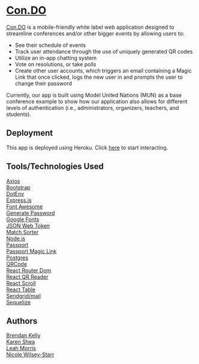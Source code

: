 # <a href="https://con-do.herokuapp.com/">Con.DO</a>
<a href="https://con-do.herokuapp.com/">Con.DO</a> is a mobile-friendly white label web application designed to streamline conferences and/or other bigger events by allowing users to:
- See their schedule of events 
- Track user attendance through the use of uniquely generated QR codes
- Utilize an in-app chatting system 
- Vote on resolutions, or take polls
- Create other user accounts, which triggers an email containing a Magic Link that once clicked, logs the new user in and prompts the user to change their password

Currently, our app is built using Model United Nations (MUN) as a base conference example to show how our application also allows for different levels of authentication (i.e., administrators, organizers, teachers, and students).


## Deployment
This app is deployed using Heroku.  Click <a href="https://con-do.herokuapp.com/">here</a> to start interacting.  

## Tools/Technologies Used
<a href="https://www.npmjs.com/package/axios">Axios</a><br>
<a href="https://getbootstrap.com/">Bootstrap</a><br>
<a href="https://www.npmjs.com/package/dotenv">DotEnv</a><br>
<a href="https://www.npmjs.com/package/express">Express.js</a><br>
<a href="https://fontawesome.com/">Font Awesome</a><br>
<a href="https://www.npmjs.com/package/generate-password">Generate Password</a><br>
<a href="https://fonts.google.com/">Google Fonts</a><br>
<a href="https://www.npmjs.com/package/json-web-token">JSON Web Token</a><br>
<a href="https://www.npmjs.com/package/match-sorter">Match Sorter</a><br>
<a href="https://nodejs.org/en/">Node.js</a><br>
<a href="http://www.passportjs.org/">Passport</a><br>
<a href="https://www.npmjs.com/package/passport-magic-link">Passport Magic Link</a><br>
<a href="https://www.postgresql.org/">Postgres</a><br>
<a href="https://www.npmjs.com/package/qrcode">QRCode</a><br>
<a href="https://www.npmjs.com/package/react-router-dom">React Router Dom</a><br>
<a href="https://www.npmjs.com/package/react-qr-reader">React QR Reader</a><br>
<a href="https://www.npmjs.com/package/react-scroll">React Scroll</a><br>
<a href="https://www.npmjs.com/package/react-table">React Table</a><br>
<a href="https://www.npmjs.com/package/@sendgrid/mail">Sendgrid/mail</a><br>
<a href="http://docs.sequelizejs.com/">Sequelize</a><br>

## Authors
<a href="https://github.com/dagreatbrendino">Brendan Kelly</a><br>
<a href="https://github.com/ks563">Karen Shea</a><br>
<a href="https://github.com/morris-leaha">Leah Morris</a><br>
<a href="https://github.com/nwilseystarr">Nicole Wilsey-Starr</a><br>
